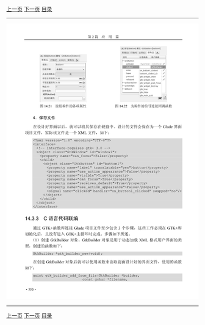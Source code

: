 [上一页](361.md) [下一页](363.md) [目录](../README.md)

***

![362](../images/362.png)

***

[上一页](361.md) [下一页](363.md) [目录](../README.md)